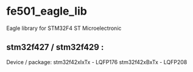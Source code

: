 # fe501_eagle_lib
Eagle library for STM32F4 ST Microelectronic


stm32f427 / stm32f429 :
--------------------------------------------
Device / package: 
stm32f42xIxTx - LQFP176
stm32f42xBxTx - LQFP208

